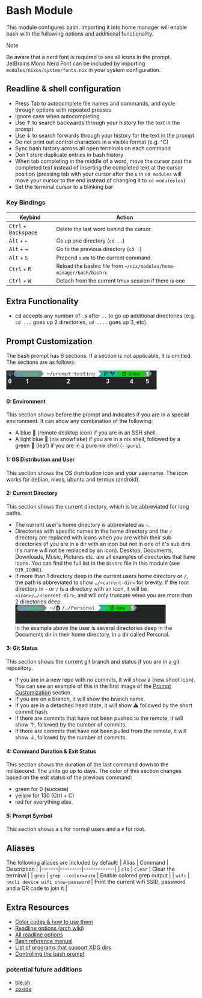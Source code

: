 # Bash Module
This module configures bash. Importing it into home manager will enable bash with the following options and additional functionality.

> [!Note]
> Be aware that a nerd font is required to see all icons in the prompt. JetBrains Mono Nerd Font can be included by importing `modules/nixos/system/fonts.nix` in your system configuration.

## Readline & shell configuration
- Press Tab to autocomplete file names and commands, and cycle through options with repeated presses
- Ignore case when autocompleting
- Use ↑ to search backwards through your history for the text in the prompt
- Use ↓ to search forwards through your history for the text in the prompt
- Do not print out control characters in a visible format (e.g. ^C)
- Sync bash history across all open terminals on each command
- Don't store duplicate entries in bash history
- When tab completing in the middle of a word, move the cursor past the completed text instead of inserting the completed text at the cursor position (pressing tab with your cursor after the `u` in `cd modules` will move your cursor to the end instead of changing it to `cd modulesles`)
- Set the terminal cursor to a blinking bar

### Key Bindings

| Keybind | Action |
|---------|--------|
| <kbd>Ctrl</kbd> + <kbd>Backspace</kbd> | Delete the last word behind the cursor |
| <kbd>Alt</kbd> + <kbd>←</kbd> | Go up one directory (`cd ..`) |
| <kbd>Alt</kbd> + <kbd>→</kbd> | Go to the previous directory (`cd -`) |
| <kbd>Alt</kbd> + <kbd>S</kbd> | Prepend `sudo` to the current command |
| <kbd>Ctrl</kbd> + <kbd>R</kbd> | Reload the bashrc file from `~/nix/modules/home-manager/bash/bashrc` |
| <kbd>Ctrl</kbd> + <kbd>W</kbd> | Detach from the current tmux session if there is one |

## Extra Functionality
- cd accepts any number of `.`s after `..` to go up additional directories (e.g. `cd ...` goes up 2 directories, `cd ....` goes up 3, etc).

## Prompt Customization
The bash prompt has 6 sections. If a section is not applicable, it is omitted. The sections are as follows:

![prompt sections](../../../.assets/readme-images/bash-prompt-sections.png)

#### 0: Environment
This section shows before the prompt and indicates if you are in a special environment. It can show any combination of the following:
- A blue 󰢹 (remote desktop icon) if you are in an SSH shell.
- A light blue  (nix snowflake) if you are in a nix shell, followed by a green 󰌪 (leaf) if you are in a pure nix shell (`--pure`).

#### 1: OS Distribution and User
This section shows the OS distribution icon and your username. The icon works for debian, nixos, ubuntu and termux (android).

#### 2: Current Directory
This section shows the current directory, which is be abbreviated for long paths.


- The current user's home directory is abbreviated as `~`.
- Directories with specific names in the home directory and the `/` directory are replaced with icons when you are within their sub directories (if you are in a dir with an icon but not in one of it's sub dirs it's name will not be replaced by an icon). Desktop, Documents, Downloads, Music, Pictures etc. are all examples of directories that have icons. You can find the full list in the `bashrc` file in this module (see `DIR_ICONS`).
- If more than 1 directory deep in the current users home directory or `/`, the path is abbreviated to show `…/<current-dir>` for brevity. If the root directory in `~` or `/` is a directory with an icon, it will be `<icon>/…/<current-dir>`, and will only truncate when you are more than 2 directories deep.<br>
	![prompt sections](../../../.assets/readme-images/bash-prompt-dir.png)<br>
	In the example above the user is several directories deep in the Documents dir in their home directory, in a dir called Personal.

#### 3: Git Status
This section shows the current git branch and status if you are in a git repository.
- If you are in a new repo with no commits, it will show  (new shoot icon). You can see an example of this in the first image of the [Prompt Customization](#prompt-customization) section.
- If you are on a branch, it will show the branch name.
- If you are in a detached head state, it will show ⚠️ followed by the short commit hash.
- If there are commits that have not been pushed to the remote, it will show ↑, followed by the number of commits.
- If there are commits that have not been pulled from the remote, it will show ↓, followed by the number of commits.

#### 4: Command Duration & Exit Status
This section shows the duration of the last command down to the millisecond. The units go up to days. The color of this section changes based on the exit status of the previous command:
- green for 0 (success)
- yellow for 130 (Ctrl + C)
- red for everything else.

#### 5: Prompt Symbol
This section shows a `$` for normal users and a `#` for root.

## Aliases
The following aliases are included by default:
| Alias | Command | Description |
|-------|---------|-------------|
| `cls` | `clear` | Clear the terminal |
| `grep` | `grep --color=auto` | Enable colored grep output |
| `wifi` | `nmcli device wifi show-password` | Print the current wifi SSID, password and a QR code to join it |

## Extra Resources
- [Color codes & how to use them](https://en.wikipedia.org/wiki/ANSI_escape_code#Colors)
- [Readline options (arch wiki)](https://wiki.archlinux.org/title/Readline)
- [All readline options](https://www.gnu.org/software/bash/manual/html_node/Bindable-Readline-Commands.html)
- [Bash reference manual](https://www.gnu.org/savannah-checkouts/gnu/bash/manual/bash.html#Bash-Variables)
- [List of programs that support XDG dirs](https://wiki.archlinux.org/title/XDG_Base_Directory)
- [Controlling the bash prompt](https://www.gnu.org/software/bash/manual/html_node/Controlling-the-Prompt.html)

### potential future additions
- [ble.sh](https://github.com/akinomyoga/ble.sh)
- [zoxide](https://github.com/ajeetdsouza/zoxide)